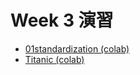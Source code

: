   # Week 3 演習

  - [01standardization (colab)](https://colab.research.google.com/drive/1HGcTA5pugO5LglsjAcS8r5rzszk0uoO2?usp=sharing)
  - [Titanic (colab)](https://colab.research.google.com/drive/1Dpp2e_aH1sIJPf0wbT-uPJjsP_YKZjHm?authuser=1#scrollTo=A8dz3_xdWGoh)
